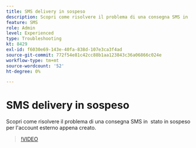 ```yaml
---
title: SMS delivery in sospeso
description: Scopri come risolvere il problema di una consegna SMS in  stato in sospeso per l'account esterno appena creato.
feature: SMS
role: Admin
level: Experienced
type: Troubleshooting
kt: 8429
exl-id: f6030e69-143e-40fa-838d-107e3ca3f4ad
source-git-commit: 772f54e81c42cc88b1aa123843c36a06866c024e
workflow-type: tm+mt
source-wordcount: '52'
ht-degree: 0%

---
```


# SMS delivery in sospeso

Scopri come risolvere il problema di una consegna SMS in  stato in sospeso per l&#39;account esterno appena creato.

>[!VIDEO](https://video.tv.adobe.com/v/335986?quality=12)
